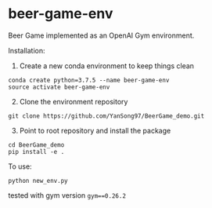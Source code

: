 # beer-game-env
Beer Game implemented as an OpenAI Gym environment.

Installation:

1. Create a new conda environment to keep things clean
```
conda create python=3.7.5 --name beer-game-env
source activate beer-game-env
```

2. Clone the environment repository
```
git clone https://github.com/YanSong97/BeerGame_demo.git 
```

3. Point to root repository and install the package
```
cd BeerGame_demo
pip install -e .
```

To use:
```
python new_env.py
```

tested with gym version `gym==0.26.2`